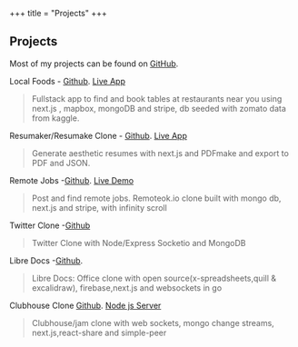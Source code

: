 +++
title = "Projects"
+++

## Projects

Most of my projects can be found on [GitHub](https://github.com/atlasmoth).

Local Foods - [Github](https://github.com/atlasmoth/local-Foods). [Live App](https://local-foods.vercel.app/)

> Fullstack app to find and book tables at restaurants near you using next.js , mapbox, mongoDB and stripe, db seeded with zomato data from kaggle.

Resumaker/Resumake Clone - [Github](https://github.com/atlasmoth/Resumake-Clone). [Live App](https://resumake-clone.vercel.app/)

> Generate aesthetic resumes with next.js and PDFmake and export to PDF and JSON.

Remote Jobs -[Github](https://github.com/atlasmoth/Remotejobs). [Live Demo](https://remotejobs-chi.vercel.app/)

> Post and find remote jobs. Remoteok.io clone built with mongo db, next.js and stripe, with infinity scroll

Twitter Clone -[Github](https://github.com/atlasmoth/Twitter-clone)

> Twitter Clone with Node/Express Socketio and MongoDB

Libre Docs -[Github](https://github.com/atlasmoth/Libre-docs).

> Libre Docs: Office clone with open source(x-spreadsheets,quill & excalidraw), firebase,next.js and websockets in go

Clubhouse Clone [Github](https://github.com/atlasmoth/Clubhouse-clone). [Node js Server](https://github.com/atlasmoth/clubhouse-clone-backend)

> Clubhouse/jam clone with web sockets, mongo change streams, next.js,react-share and simple-peer
